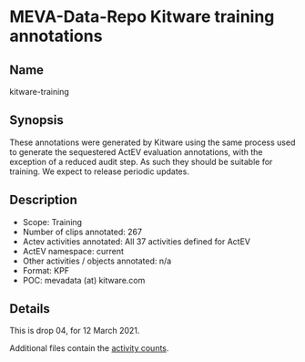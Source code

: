 # MEVA-Data-Repo Kitware training annotations

## Name

kitware-training

## Synopsis

These annotations were generated by Kitware using the same process
used to generate the sequestered ActEV evaluation annotations, with
the exception of a reduced audit step. As such they should be suitable
for training. We expect to release periodic updates.

## Description

* Scope: Training
* Number of clips annotated: 267
* Actev activities annotated: All 37 activities defined for ActEV
* ActEV namespace: current
* Other activities / objects annotated: n/a
* Format: KPF
* POC: mevadata (at) kitware.com

## Details

This is drop 04, for 12 March 2021.

Additional files contain the [activity counts](status.csv).
